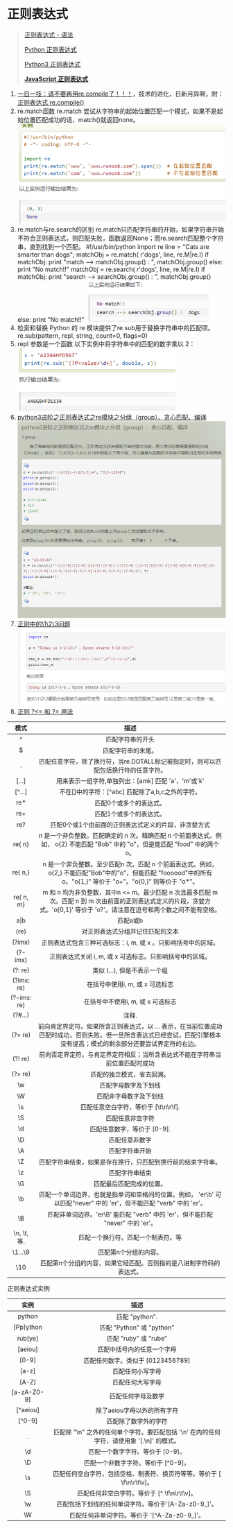 # 正则表达式

> [正则表达式 - 语法](https://www.runoob.com/regexp/regexp-syntax.html)
>
> [Python 正则表达式](https://www.runoob.com/python/python-reg-expressions.html)
>
> [Python3 正则表达式](https://www.runoob.com/python3/python3-reg-expressions.html)
>
> **[JavaScript 正则表达式](https://developer.mozilla.org/zh-CN/docs/Web/JavaScript/Guide/Regular_Expressions)**

1. [一日一技：请不要再用re.compile了！！！](https://cloud.tencent.com/developer/article/1453417)，技术的进化，日新月异啊，附：[正则表达式 re.compile()](https://blog.csdn.net/Darkman_EX/article/details/80973656)
2. re.match函数
re.match 尝试从字符串的起始位置匹配一个模式，如果不是起始位置匹配成功的话，match()就返回none。
!['dyngq_images'](images/dyngq_2020-03-23-00-28-29.png)
3. re.match与re.search的区别
re.match只匹配字符串的开始，如果字符串开始不符合正则表达式，则匹配失败，函数返回None；而re.search匹配整个字符串，直到找到一个匹配。
    #!/usr/bin/python
    import re
    line = "Cats are smarter than dogs";
    matchObj = re.match( r'dogs', line, re.M|re.I)
    if matchObj:
    print "match --> matchObj.group() : ", matchObj.group()
    else:
    print "No match!!"
    matchObj = re.search( r'dogs', line, re.M|re.I)
    if matchObj:
    print "search --> searchObj.group() : ", matchObj.group()
    else:
    print "No match!!"
!['dyngq_images'](images/dyngq_2020-03-25-22-14-18.png)
4. 检索和替换
Python 的 re 模块提供了re.sub用于替换字符串中的匹配项。
re.sub(pattern, repl, string, count=0, flags=0)
5. repl 参数是一个函数
以下实例中将字符串中的匹配的数字乘以 2：
!['dyngq_images'](images/dyngq_2020-03-25-22-28-11.png)
6. [python3进阶之正则表达式之re模块之分组（group）、贪心匹配、编译](https://www.cnblogs.com/max520liuhu/p/8934491.html)
!['dyngq_images'](images/dyngq_2020-03-25-23-02-01.png)
7. [正则中的\1\2\3问题](https://www.cnblogs.com/c-x-a/p/11002041.html)
!['dyngq_images'](images/dyngq_2020-03-25-23-14-31.png)
8. [正则 ?<= 和 ?= 用法](https://www.cnblogs.com/whaozl/p/5462865.html)

模式 | 描述
:-: | :-:
^ | 匹配字符串的开头
$ | 匹配字符串的末尾。
. | 匹配任意字符，除了换行符，当re.DOTALL标记被指定时，则可以匹配包括换行符的任意字符。
[...] | 用来表示一组字符,单独列出：[amk] 匹配 'a'，'m'或'k'
[^...] | 不在[]中的字符：[^abc] 匹配除了a,b,c之外的字符。
re* | 匹配0个或多个的表达式。
re+ | 匹配1个或多个的表达式。
re? | 匹配0个或1个由前面的正则表达式定义的片段，非贪婪方式
re{ n} | n 是一个非负整数。匹配确定的 n 次。精确匹配 n 个前面表达式。例如， o{2} 不能匹配 "Bob" 中的 "o"，但是能匹配 "food" 中的两个 o。
re{ n,} | n 是一个非负整数。至少匹配n 次。匹配 n 个前面表达式。例如， o{2,} 不能匹配"Bob"中的"o"，但能匹配 "foooood"中的所有 o。"o{1,}" 等价于 "o+"。"o{0,}" 则等价于 "o*"。
re{ n, m} | m 和 n 均为非负整数，其中n <= m。最少匹配 n 次且最多匹配 m 次。匹配 n 到 m 次由前面的正则表达式定义的片段，贪婪方式。'o{0,1}' 等价于 'o?'。请注意在逗号和两个数之间不能有空格。
a\|b | 匹配a或b
(re) | 对正则表达式分组并记住匹配的文本
(?imx) | 正则表达式包含三种可选标志：i, m, 或 x 。只影响括号中的区域。
(?-imx) | 正则表达式关闭 i, m, 或 x 可选标志。只影响括号中的区域。
(?: re) | 类似 (...), 但是不表示一个组
(?imx: re) | 在括号中使用i, m, 或 x 可选标志
(?-imx: re) | 在括号中不使用i, m, 或 x 可选标志
(?#...) | 注释.
(?= re) | 前向肯定界定符。如果所含正则表达式，以 ... 表示，在当前位置成功匹配时成功，否则失败。但一旦所含表达式已经尝试，匹配引擎根本没有提高；模式的剩余部分还要尝试界定符的右边。
(?! re) | 前向否定界定符。与肯定界定符相反；当所含表达式不能在字符串当前位置匹配时成功
(?> re) | 匹配的独立模式，省去回溯。
\w | 匹配字母数字及下划线
\W | 匹配非字母数字及下划线
\s | 匹配任意空白字符，等价于 [\t\n\r\f].
\S | 匹配任意非空字符
\d | 匹配任意数字，等价于 [0-9].
\D | 匹配任意非数字
\A | 匹配字符串开始
\Z | 匹配字符串结束，如果是存在换行，只匹配到换行前的结束字符串。
\z | 匹配字符串结束
\G | 匹配最后匹配完成的位置。
\b | 匹配一个单词边界，也就是指单词和空格间的位置。例如， 'er\b' 可以匹配"never" 中的 'er'，但不能匹配 "verb" 中的 'er'。
\B | 匹配非单词边界。'er\B' 能匹配 "verb" 中的 'er'，但不能匹配 "never" 中的 'er'。
\n, \t, 等. | 匹配一个换行符。匹配一个制表符。等
\1...\9 | 匹配第n个分组的内容。
\10 | 匹配第n个分组的内容，如果它经匹配。否则指的是八进制字符码的表达式。

正则表达式实例

实例 | 描述
:-: | :-:
python | 匹配 "python".
[Pp]ython | 匹配 "Python" 或 "python"
rub[ye] | 匹配 "ruby" 或 "rube"
[aeiou] | 匹配中括号内的任意一个字母
[0-9] | 匹配任何数字。类似于 [0123456789]
[a-z] | 匹配任何小写字母
[A-Z] | 匹配任何大写字母
[a-zA-Z0-9] | 匹配任何字母及数字
[^aeiou] | 除了aeiou字母以外的所有字符
[^0-9] | 匹配除了数字外的字符
. | 匹配除 "\n" 之外的任何单个字符。要匹配包括 '\n' 在内的任何字符，请使用象 '[.\n]' 的模式。
\d | 匹配一个数字字符。等价于 [0-9]。
\D | 匹配一个非数字字符。等价于 [^0-9]。
\s | 匹配任何空白字符，包括空格、制表符、换页符等等。等价于 [ \f\n\r\t\v]。
\S | 匹配任何非空白字符。等价于 [^ \f\n\r\t\v]。
\w | 匹配包括下划线的任何单词字符。等价于'[A-Za-z0-9_]'。
\W | 匹配任何非单词字符。等价于 '[^A-Za-z0-9_]'。
